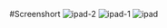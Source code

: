 #Screenshort
![ipad-2](https://github.com/PisethPT/forest-scatter-slot/assets/141244421/53fd6490-56a2-4b75-b46e-afb2cf7e6669)
![ipad-1](https://github.com/PisethPT/forest-scatter-slot/assets/141244421/32e28141-9cb0-4a87-a067-f4ba18702c56)
![ipad](https://github.com/PisethPT/forest-scatter-slot/assets/141244421/b29992f1-0c74-43fa-a3f0-c4177ac7eff2)
